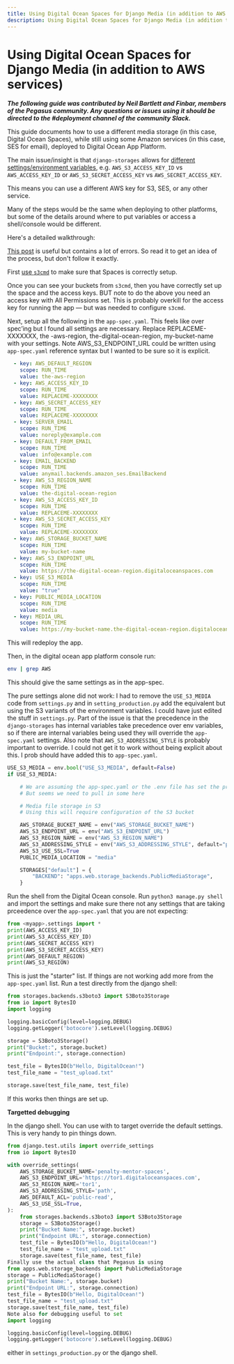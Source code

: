 ```yaml
---
title: Using Digital Ocean Spaces for Django Media (in addition to AWS services)
description: Using Digital Ocean Spaces for Django Media (in addition to AWS services)
---
```


Using Digital Ocean Spaces for Django Media (in addition to AWS services)
=========================================================================

__*The following guide was contributed by Neil Bartlett and Finbar, members of the Pegasus community.
Any questions or issues using it should be directed to the #deployment channel of the community Slack.*__

This guide documents how to use a different media storage (in this case, Digital Ocean Spaces),
while still using some Amazon services (in this case, SES for email), deployed to Digital Ocean App Platform.

The main issue/insight is that `django-storages` allows for [different settings/environment variables](https://django-storages.readthedocs.io/en/latest/backends/amazon-S3.html#authentication-settings),
e.g. `AWS_S3_ACCESS_KEY_ID` vs `AWS_ACCESS_KEY_ID` or `AWS_S3_SECRET_ACCESS_KEY` vs `AWS_SECRET_ACCESS_KEY`.

This means you can use a different AWS key for S3, SES, or any other service.

Many of the steps would be the same when deploying to other platforms, but some of the details around where to put
variables or access a shell/console would be different.

Here's a detailed walkthrough:
 
[This post](https://testdriven.io/blog/django-digitalocean-spaces/) is useful but contains a lot of errors.
So read it to get an idea of the process, but don't follow it exactly.

First [use `s3cmd`](https://docs.digitalocean.com/products/spaces/reference/s3cmd-usage/) to make sure that Spaces is correctly setup.

Once you can see your buckets from `s3cmd`, then you have correctly set up the space and the access keys.
BUT note to do the above you need an access key with All Permissions set.
This is probably overkill for the access key for running the app — but was needed to configure `s3cmd`.

Next, setup all the following in the `app-spec.yaml`. This feels like over spec’ing but I found all settings are necessary.
Replace REPLACEME-XXXXXXX, the -aws-region, the-digital-ocean-region, my-bucket-name  with your settings.
Note AWS_S3_ENDPOINT_URL could be written using `app-spec.yaml` reference syntax but I wanted to be sure so it is explicit.

```yaml
  - key: AWS_DEFAULT_REGION
    scope: RUN_TIME
    value: the-aws-region
  - key: AWS_ACCESS_KEY_ID
    scope: RUN_TIME
    value: REPLACEME-XXXXXXXX
  - key: AWS_SECRET_ACCESS_KEY
    scope: RUN_TIME
    value: REPLACEME-XXXXXXXX
  - key: SERVER_EMAIL
    scope: RUN_TIME
    value: noreply@example.com
  - key: DEFAULT_FROM_EMAIL
    scope: RUN_TIME
    value: info@example.com
  - key: EMAIL_BACKEND
    scope: RUN_TIME
    value: anymail.backends.amazon_ses.EmailBackend
  - key: AWS_S3_REGION_NAME
    scope: RUN_TIME
    value: the-digital-ocean-region
  - key: AWS_S3_ACCESS_KEY_ID
    scope: RUN_TIME
    value: REPLACEME-XXXXXXXX
  - key: AWS_S3_SECRET_ACCESS_KEY
    scope: RUN_TIME
    value: REPLACEME-XXXXXXXX
  - key: AWS_STORAGE_BUCKET_NAME
    scope: RUN_TIME
    value: my-bucket-name
  - key: AWS_S3_ENDPOINT_URL
    scope: RUN_TIME
    value: https://the-digital-ocean-region.digitaloceanspaces.com
  - key: USE_S3_MEDIA
    scope: RUN_TIME
    value: "true"
  - key: PUBLIC_MEDIA_LOCATION
    scope: RUN_TIME
    value: media
  - key: MEDIA_URL
    scope: RUN_TIME
    value: https://my-bucket-name.the-digital-ocean-region.digitaloceanspaces.com/media
```

This will redeploy the app.

Then, in the digital ocean app platform console run:

```bash
env | grep AWS
```

This should give the same settings as in the app-spec.

The pure settings alone did not work: I had to remove the `USE_S3_MEDIA` code from `settings.py` and
in `setting_production.py` add the equivalent but using the S3 variants of the environment variables.
I could have just edited the stuff in `settings.py`. 
Part of the issue is that the precedence in the `django-storages` has internal variables take precedence over env variables,
so if there are internal variables being used they will override the `app-spec.yaml` settings.
Also note that `AWS_S3_ADDRESSING_STYLE` is probably important to override.
I could not get it to work without being explicit about this. I prob should have added this to `app-spec.yaml`.

```python
USE_S3_MEDIA = env.bool("USE_S3_MEDIA", default=False)
if USE_S3_MEDIA:

    # We are assuming the app-spec.yaml or the .env file has set the production values
    # But seems we need to pull in some here

    # Media file storage in S3
    # Using this will require configuration of the S3 bucket

    AWS_STORAGE_BUCKET_NAME = env("AWS_STORAGE_BUCKET_NAME")
    AWS_S3_ENDPOINT_URL = env("AWS_S3_ENDPOINT_URL")
    AWS_S3_REGION_NAME = env("AWS_S3_REGION_NAME")
    AWS_S3_ADDRESSING_STYLE = env("AWS_S3_ADDRESSING_STYLE", default="path")
    AWS_S3_USE_SSL=True
    PUBLIC_MEDIA_LOCATION = "media"

    STORAGES["default"] = {
        "BACKEND": "apps.web.storage_backends.PublicMediaStorage",
    }
```

Run the shell from the Digital Ocean console.
Run `python3 manage.py shell` and import the settings and make sure there not any settings that are taking prceedence
over the `app-spec.yaml` that you are not expecting:

```python
from <myapp>.settings import *
print(AWS_ACCESS_KEY_ID)
print(AWS_S3_ACCESS_KEY_ID)
print(AWS_SECRET_ACCESS_KEY)
print(AWS_S3_SECRET_ACCESS_KEY)
print(AWS_DEFAULT_REGION)
print(AWS_S3_REGION)
```

This is just the "starter" list. If things are not working add more from the `app-spec.yaml` list.
Run a test directly from the django shell:

```python
from storages.backends.s3boto3 import S3Boto3Storage
from io import BytesIO
import logging

logging.basicConfig(level=logging.DEBUG)
logging.getLogger('botocore').setLevel(logging.DEBUG)

storage = S3Boto3Storage()
print("Bucket:", storage.bucket)
print("Endpoint:", storage.connection)

test_file = BytesIO(b"Hello, DigitalOcean!")
test_file_name = "test_upload.txt"

storage.save(test_file_name, test_file)
```

If this works then things are set up.

**Targetted debugging**

In the django shell. You can use with to target override the default settings. This is very handy to pin things down.

```python
from django.test.utils import override_settings
from io import BytesIO

with override_settings(
    AWS_STORAGE_BUCKET_NAME='penalty-mentor-spaces',
    AWS_S3_ENDPOINT_URL='https://tor1.digitaloceanspaces.com',
    AWS_S3_REGION_NAME='tor1',
    AWS_S3_ADDRESSING_STYLE='path',
    AWS_DEFAULT_ACL='public-read',
    AWS_S3_USE_SSL=True,
):
    from storages.backends.s3boto3 import S3Boto3Storage
    storage = S3Boto3Storage()
    print("Bucket Name:", storage.bucket)
    print("Endpoint URL:", storage.connection)
    test_file = BytesIO(b"Hello, DigitalOcean!")
    test_file_name = "test_upload.txt"
    storage.save(test_file_name, test_file)
Finally use the actual class that Pegasus is using
from apps.web.storage_backends import PublicMediaStorage
storage = PublicMediaStorage()
print("Bucket Name:", storage.bucket)
print("Endpoint URL:", storage.connection)
test_file = BytesIO(b"Hello, DigitalOcean!")
test_file_name = "test_upload.txt"
storage.save(test_file_name, test_file)
Note also for debugging useful to set
import logging

logging.basicConfig(level=logging.DEBUG)
logging.getLogger('botocore').setLevel(logging.DEBUG)
```

either in `settings_production.py` or the django shell.
